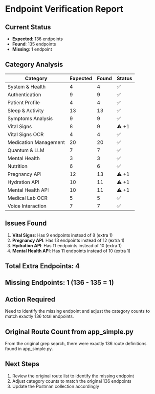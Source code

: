 # Endpoint Verification Report

## Current Status
- **Expected**: 136 endpoints
- **Found**: 135 endpoints
- **Missing**: 1 endpoint

## Category Analysis
| Category | Expected | Found | Status |
|----------|----------|-------|--------|
| System & Health | 4 | 4 | ✅ |
| Authentication | 9 | 9 | ✅ |
| Patient Profile | 4 | 4 | ✅ |
| Sleep & Activity | 13 | 13 | ✅ |
| Symptoms Analysis | 9 | 9 | ✅ |
| Vital Signs | 8 | 9 | ⚠️ +1 |
| Vital Signs OCR | 4 | 4 | ✅ |
| Medication Management | 20 | 20 | ✅ |
| Quantum & LLM | 7 | 7 | ✅ |
| Mental Health | 3 | 3 | ✅ |
| Nutrition | 6 | 6 | ✅ |
| Pregnancy API | 12 | 13 | ⚠️ +1 |
| Hydration API | 10 | 11 | ⚠️ +1 |
| Mental Health API | 10 | 11 | ⚠️ +1 |
| Medical Lab OCR | 5 | 5 | ✅ |
| Voice Interaction | 7 | 7 | ✅ |

## Issues Found
1. **Vital Signs**: Has 9 endpoints instead of 8 (extra 1)
2. **Pregnancy API**: Has 13 endpoints instead of 12 (extra 1)
3. **Hydration API**: Has 11 endpoints instead of 10 (extra 1)
4. **Mental Health API**: Has 11 endpoints instead of 10 (extra 1)

## Total Extra Endpoints: 4
## Missing Endpoints: 1 (136 - 135 = 1)

## Action Required
Need to identify the missing endpoint and adjust the category counts to match exactly 136 total endpoints.

## Original Route Count from app_simple.py
From the original grep search, there were exactly 136 route definitions found in app_simple.py.

## Next Steps
1. Review the original route list to identify the missing endpoint
2. Adjust category counts to match the original 136 endpoints
3. Update the Postman collection accordingly


